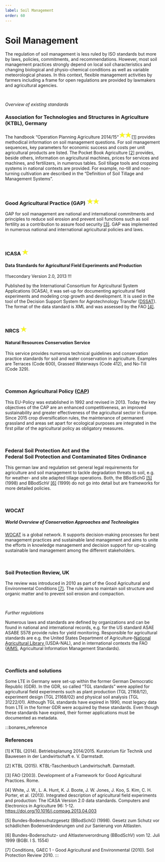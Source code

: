 ```yaml
---
label: Soil Management
order: 60
---
```


# Soil Management

The regulation of soil management is less ruled by ISO standards but more by laws, policies,
commitments, and recommendations. However, most soil management practices strongly depend on
local soil characteristics and changing biological and physio-chemical conditions as well as variable
meteorological phases. In this context, flexible management activities by farmers including a frame for
open regulations are provided by lawmakers and agricultural agencies.

<br>

_Overview of existing standards_

### Association for Technologies and Structures in Agriculture (KTBL), Germany

The handbook “Operation Planning Agriculture 2014/15“![](/static/img/two_star.png)[[1]](https://www.ktbl.de/themen/bodenbearbeitungbestellung) provides methodical
information on soil management questions. For soil management sequences, key parameters for
economic success and costs per unit agricultural products are listed. The Pocket Book Agriculture [[2]](https://www.ktbl.de/shop/produktkatalog/19518) provides, beside others, information on agricultural machines, prices for services and
machines, and fertilizers, in numerous tables. Soil tillage tools and cropping systems in national
contexts are provided. For example, no-till and non-turning cultivation are described in the “Definition
of Soil Tillage and Management Systems”.

<br>

### Good Agricultural Practice (GAP) ![](/static/img/two_star.png)

GAP for soil management are national and international commitments and principles to reduce soil
erosion and prevent soil functions such as soil fertility as a contribution to assure food security [[3]](https://www.fao.org/3/Y8704e/Y8704e.htm). GAP was implemented in numerous national and international agricultural policies and laws.

<br>

### ICASA ![](/static/img/one_star.png)
#### Data Standards for Agricultural Field Experiments and Production 

!!!secondary
Version 2.0, 2013 
!!!

Published by the International Consortium for Agricultural System Applications (ICASA), it was set-up
for documenting agricultural field experiments and modeling crop growth and development. It is used
in the tool of the Decision Support System for Agrotechnology Transfer ([DSSAT](https://dssat.net/data/standards_v2/)). The format of the data
standard is XML and was assessed by the FAO [[4]](https://doi.org/10.1016/j.compag.2013.04.003).

<br>

### NRCS ![](/static/img/one_star.png)
#### Natural Resources Conservation Service

This service provides numerous technical guidelines and conservation practice standards for soil and
water conservation in agriculture. Examples are Terraces (Code 600), Grassed Waterways (Code 412),
and No-Till (Code 329).

<br>

### Common Agricultural Policy ([CAP](https://agriculture.ec.europa.eu/common-agricultural-policy/cap-overview/cap-glance_en))

This EU-Policy was established in 1992 and revised in 2013. Today the key objectives of the CAP are an
enhanced competitiveness, an improved sustainability and greater effectiveness of the agricultural
sector in Europe. Since 2015 crop diversification rules, the maintenance of permanent grassland and
areas set apart for ecological purposes are integrated in the first pillar of the agricultural policy as
obligatory measures.

<br>

### Federal Soil Protection Act and the <br> Federal Soil Protection and Contaminated Sites Ordinance 

This german law and regulation set general legal requirements for agriculture and soil management to tackle
degradation threats to soil, e.g. for weather- and site adapted tillage operations. Both, the BBodSchG [[5]](https://www.gesetze-im-internet.de/bbodschg/BJNR050210998.html)
(1998) and BBodSchV [[6]](https://www.gesetze-im-internet.de/bbodschv/BJNR155400999.html) (1999)
do not go into detail but are frameworks for more detailed policies.

<br>

### WOCAT 
##### World Overview of Conservation Approaches and Technologies

[WOCAT](https://www.wocat.net/en/) is a global network. It supports decision-making processes for best management practices and
sustainable land management and aims to unite the efforts in knowledge management and decision
support for up-scaling sustainable land management among the different stakeholders.

<br>

### Soil Protection Review, UK

The review was introduced in 2010 as part of the Good Agricultural and Environmental Conditions
[[7]](https://www.eea.europa.eu/data-and-maps/data/external/good-agricultural-environmental-conditions-gaec-2010).
The rule aims to maintain soil structure and organic matter and to prevent soil erosion and compaction.

<br>

_Further regulations_

Numerous laws and standards are defined by organizations and can be found in national and
international records, e.g. for the US standard ASAE ASABE S578 provide rules for yield monitoring.
Responsible for agricultural standards are e.g. the United States Department of Agriculture-[National
Agricultural Library ](https://www.nal.usda.gov)(USDA-NAL), and in international contexts the FAO ([AIMS](http://aims.fao.org), Agricultural Information
Management Standards).

<br>

### Conflicts and solutions

Some LTE in Germany were set-up within the former German Democratic Republic (GDR). In the GDR,
so called “TGL standards” were applied for agricultural field experiments such as plant production
(TGL 21168/12), experiment design (TGL 21168/02) and physical soil analysis (TGL 31222/01).
Although TGL standards have expired in 1990, most legacy data from LTE in the former GDR were
acquired by these standards. Even though these standards have expired, their former applications
must be documented as metadata.

:::bonares_reference

### References

[1] KTBL (2014). Betriebsplanung 2014/2015. Kuratorium für Technik und Bauwesen in der Landwirtschaft e. V. Darmstadt.

[2] KTBL (2015). KTBL-Taschenbuch Landwirtschaft. Darmstadt.

[3] FAO (2003). Development of a Framework for Good Agricultural Practices. Rome.

[4] White, J. W., L. A. Hunt, K. J. Boote, J. W. Jones, J. Koo, S. Kim, C. H. Porter, et al. (2013). Integrated description
of agricultural field experiments and production: The ICASA Version 2.0 data standards. Computers and Electronics in
Agriculture 96: 1-12. https://doi.org/10.1016/j.compag.2013.04.003

[5] Bundes-Bodenschutzgesetz (BBodSchG) (1998). Gesetz zum Schutz vor schädlichen Bodenveränderungen und zur Sanierung von Altlasten.

[6] Bundes-Bodenschutz- und Altlastenverordnung (BBodSchV) vom 12. Juli 1999 (BGBl. I S. 1554)

[7] Conditions, GAEC 1 - Good Agricultural and Environmental (2010). Soil Protection Review 2010.
:::